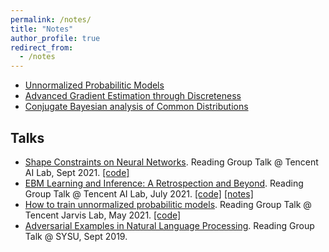 ```yaml
---
permalink: /notes/
title: "Notes"
author_profile: true
redirect_from: 
  - /notes
---
```


* <a href="https://j-zin.github.io/files/unnormalized_probability_models.pdf">Unnormalized Probabilitic Models</a>
* <a href="https://j-zin.github.io/files/discrete_gradient_estimator.pdf">Advanced Gradient Estimation through Discreteness</a>
* <a href="https://j-zin.github.io/files/Conjugate_Bayesian_analysis_of_common_distributions.pdf">Conjugate Bayesian analysis of Common Distributions</a>

## Talks

* <a href="https://j-zin.github.io/files/shape_constraint_NN_slides.pdf">Shape Constraints on Neural Networks</a>. Reading Group Talk @ Tencent AI Lab, Sept 2021. <a href="https://github.com/J-zin/shape-constraints-on-neural-network">[code]</a>
* <a href="https://j-zin.github.io/files/ebm_slides.pdf">EBM Learning and Inference: A Retrospection and Beyond</a>. Reading Group Talk @ Tencent AI Lab, July 2021. <a href="https://j-zin.github.io/files/boltzmann_codes.zip">[code]</a> <a href="https://j-zin.github.io/files/gradient_guided_ratio_matching.pdf">[notes]</a>
* <a href="https://j-zin.github.io/files/UPM_slides.pdf">How to train unnormalized probabilitic models</a>. Reading Group Talk @ Tencent Jarvis Lab, May 2021. <a href="https://github.com/J-zin/gradient_MCMC">[code]</a>
* <a href="https://j-zin.github.io/files/Adversarial_examples_slides.pdf">Adversarial Examples in Natural Language Processing</a>. Reading Group Talk @ SYSU, Sept 2019.

